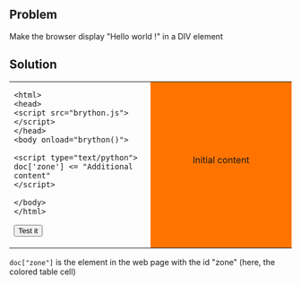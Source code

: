 Problem
-------

Make the browser display "Hello world !" in a DIV element


Solution
--------

<table width="100%">
<tr>
<td style="width:50%;">

    <html>
    <head>
    <script src="brython.js"></script>
    </head>
    <body onload="brython()">
    
    <script type="text/python">
    doc['zone'] <= "Additional content"
    </script>
    
    </body>
    </html>

<button onclick="fill_zone()">Test it</button>
</td>
<td id="zone" style="background-color:#FF7400;text-align:center;">Initial content<p>
</td>
</tr>
</table>

<script type="text/python3">
def fill_zone():
    doc["zone"] <= "Additional content"
</script>

`doc["zone"]` is the element in the web page with the id "zone" (here, the colored table cell)

